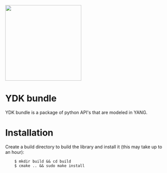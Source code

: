 <a href="https://github.com/CiscoDevNet/ydk-gen"><img src="https://cloud.githubusercontent.com/assets/17089095/14834057/2e1fe270-0bb7-11e6-9e94-73dd7d71e87d.png" height="240" width="240" ></a>

# YDK bundle

YDK bundle is a package of python API's that are modeled in YANG.

# Installation

Create a build directory to build the library and install it (this may take up to an hour):
```
    $ mkdir build && cd build
    $ cmake .. && sudo make install
```

